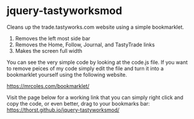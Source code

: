 # jquery-tastyworksmod
Cleans up the trade.tastyworks.com website using a simple bookmarklet.

1. Removes the left most side bar
1. Removes the Home, Follow, Journal, and TastyTrade links
1. Makes the screen full  width

You can see the very simple code by looking at the code.js file. If you want to remove peices of my code simply edit the file and turn it into a bookmarklet yourself using the following website.

https://mrcoles.com/bookmarklet/

Visit the page below for a working link that you can simply right click and copy the code, or even better, drag to your bookmarks bar:
https://thorst.github.io/jquery-tastyworksmod/
